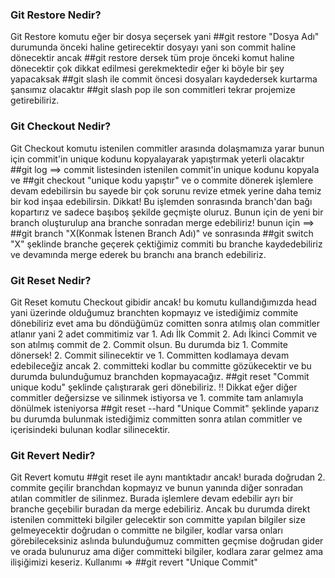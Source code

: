 ### Git Restore Nedir?
Git Restore komutu eğer bir dosya seçersek yani ##git restore "Dosya Adı" durumunda önceki haline getirecektir dosyayı yani son commit haline dönecektir ancak ##git restore dersek tüm proje önceki komut haline dönecektir çok dikkat edilmesi gerekmektedir eğer ki böyle bir şey yapacaksak ##git slash ile commit öncesi dosyaları kaydedersek kurtarma şansımız olacaktır ##git slash pop ile son commitleri tekrar projemize getirebiliriz.

### Git Checkout Nedir?
Git Checkout komutu istenilen commitler arasında dolaşmamıza yarar bunun için commit'in unique kodunu kopyalayarak yapıştırmak yeterli olacaktır ##git log ==> commit listesinden istenilen commit'in unique kodunu kopyala ve ##git checkout "unique kodu yapıştır" ve o commite dönerek işlemlere devam edebilirsin bu sayede bir çok sorunu revize etmek yerine daha temiz bir kod inşaa edebilirsin.
Dikkat! Bu işlemden sonrasında branch'dan bağı kopartırız ve sadece başıboş şekilde geçmişte oluruz. Bunun için de yeni bir branch oluşturulup ana branche sonradan merge edebiliriz! bunun için ==> ##git branch "X(Konmak İstenen Branch Adı)" ve sonrasında ##git switch "X" şeklinde branche geçerek çektiğimiz commiti bu branche kaydedebiliriz ve devamında merge ederek bu branchı ana branch edebiliriz.

### Git Reset Nedir? 
Git Reset komutu Checkout gibidir ancak! bu komutu kullandığımızda head yani üzerinde olduğumuz branchten kopmayız ve istediğimiz commite dönebiliriz evet ama bu döndüğümüz comitten sonra atılmış olan commitler atlanır yani 2 adet commitimiz var 1. Adı İlk Commit 2. Adı İkinci Commit ve son atılmış commit de 2. Commit olsun. Bu durumda biz 1. Commite dönersek! 2. Commit silinecektir ve 1. Committen kodlamaya devam edebileceğiz ancak 2. committeki kodlar bu committe gözükecektir ve bu durumda bulunduğumuz branchden kopmayacağız. ##git reset "Commit unique kodu" şeklinde çalıştırarak geri dönebiliriz.
!! Dikkat eğer diğer commitler değersizse ve silinmek istiyorsa ve 1. commite tam anlamıyla dönülmek isteniyorsa ##git reset --hard "Unique Commit" şeklinde yaparız bu durumda bulunmak istediğimiz committen sonra atılan commitler ve içerisindeki bulunan kodlar silinecektir.

### Git Revert Nedir?
Git Revert komutu ##git reset ile aynı mantıktadır ancak! burada doğrudan 2. commite geçilir branchdan kopmayız ve bunun yanında diğer sonradan atılan commitler de silinmez. Burada işlemlere devam edebilir ayrı bir branche geçebilir buradan da merge edebiliriz. Ancak bu durumda direkt istenilen committeki bilgiler gelecektir son committe yapılan bilgiler size gelmeyecektir doğrudan o committe ne bilgiler, kodlar varsa onları görebileceksiniz aslında bulunduğumuz committen geçmise doğrudan gider ve orada bulunuruz ama diğer committeki bilgiler, kodlara zarar gelmez ama ilişiğimizi keseriz. Kullanımı => ##git revert "Unique Commit"

